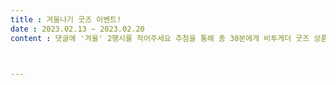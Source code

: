 ```yaml
---
title : 겨울나기 굿즈 이벤트!
date : 2023.02.13 ~ 2023.02.20
content : 댓글에 '겨울' 2행시를 적어주세요 추첨을 통해 총 30분에게 비투게더 굿즈 상품을 무료로 보내드립니다!



---
```

